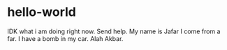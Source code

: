 # hello-world
IDK what i am doing right now. Send help.
My name is Jafar
I come from a far.
I have a bomb in my car.
Alah Akbar.
